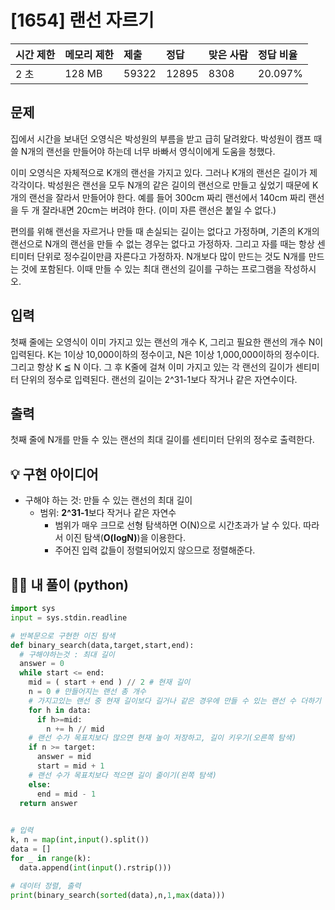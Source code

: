 # [1654] 랜선 자르기

| 시간 제한 | 메모리 제한 | 제출  | 정답  | 맞은 사람 | 정답 비율 |
| :-------- | :---------- | :---- | :---- | :-------- | :-------- |
| 2 초      | 128 MB      | 59322 | 12895 | 8308      | 20.097%   |

## 문제

집에서 시간을 보내던 오영식은 박성원의 부름을 받고 급히 달려왔다. 박성원이 캠프 때 쓸 N개의 랜선을 만들어야 하는데 너무 바빠서 영식이에게 도움을 청했다.

이미 오영식은 자체적으로 K개의 랜선을 가지고 있다. 그러나 K개의 랜선은 길이가 제각각이다. 박성원은 랜선을 모두 N개의 같은 길이의 랜선으로 만들고 싶었기 때문에 K개의 랜선을 잘라서 만들어야 한다. 예를 들어 300cm 짜리 랜선에서 140cm 짜리 랜선을 두 개 잘라내면 20cm는 버려야 한다. (이미 자른 랜선은 붙일 수 없다.)

편의를 위해 랜선을 자르거나 만들 때 손실되는 길이는 없다고 가정하며, 기존의 K개의 랜선으로 N개의 랜선을 만들 수 없는 경우는 없다고 가정하자. 그리고 자를 때는 항상 센티미터 단위로 정수길이만큼 자른다고 가정하자. N개보다 많이 만드는 것도 N개를 만드는 것에 포함된다. 이때 만들 수 있는 최대 랜선의 길이를 구하는 프로그램을 작성하시오.

## 입력

첫째 줄에는 오영식이 이미 가지고 있는 랜선의 개수 K, 그리고 필요한 랜선의 개수 N이 입력된다. K는 1이상 10,000이하의 정수이고, N은 1이상 1,000,000이하의 정수이다. 그리고 항상 K ≦ N 이다. 그 후 K줄에 걸쳐 이미 가지고 있는 각 랜선의 길이가 센티미터 단위의 정수로 입력된다. 랜선의 길이는 2^31-1보다 작거나 같은 자연수이다.

## 출력

첫째 줄에 N개를 만들 수 있는 랜선의 최대 길이를 센티미터 단위의 정수로 출력한다.





## 💡 구현 아이디어

- 구해야 하는 것: 만들 수 있는 랜선의 최대 길이
  - 범위: **2^31-1**보다 작거나 같은 자연수
    - 범위가 매우 크므로 선형 탐색하면 O(N)으로 시간초과가 날 수 있다. 따라서 이진 탐색(**O(logN)**)을 이용한다.
    - 주어진 입력 값들이 정렬되어있지 않으므로 정렬해준다.





## 🙆‍♀️ 내 풀이 (python)

```python
import sys
input = sys.stdin.readline

# 반복문으로 구현한 이진 탐색
def binary_search(data,target,start,end):
  # 구해야하는것 : 최대 길이
  answer = 0
  while start <= end:
    mid = ( start + end ) // 2 # 현재 길이
    n = 0 # 만들어지는 랜선 총 개수
    # 가지고있는 랜선 중 현재 길이보다 길거나 같은 경우에 만들 수 있는 랜선 수 더하기
    for h in data:
      if h>=mid:
        n += h // mid
    # 랜선 수가 목표치보다 많으면 현재 높이 저장하고, 길이 키우기(오른쪽 탐색)
    if n >= target:
      answer = mid
      start = mid + 1
    # 랜선 수가 목표치보다 적으면 길이 줄이기(왼쪽 탐색)
    else:
      end = mid - 1
  return answer

      
# 입력
k, n = map(int,input().split())
data = []
for _ in range(k):
  data.append(int(input().rstrip()))

# 데이터 정렬, 출력
print(binary_search(sorted(data),n,1,max(data)))
```


